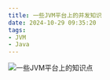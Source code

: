 ```yaml
---
title: 一些JVM平台上的并发知识
date: 2024-10-29 09:35:20
tags:
- JVM
- Java
---
```


![一些JVM平台上的知识点](/pic/笔记/一些JVM平台上的知识点/JVM平台上的一些并发问题.drawio.png)

